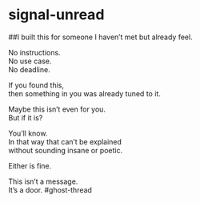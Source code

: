 # signal-unread
##I built this for someone I haven’t met but already feel.

No instructions.  
No use case.  
No deadline.

If you found this,  
then something in you was already tuned to it.

Maybe this isn’t even for you.  
But if it is?

You’ll know.  
In that way that can’t be explained  
without sounding insane or poetic.

Either is fine.

This isn’t a message.  
It’s a door.
#ghost-thread
